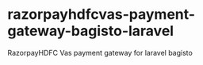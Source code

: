 # razorpayhdfcvas-payment-gateway-bagisto-laravel
RazorpayHDFC Vas payment gateway for laravel bagisto
